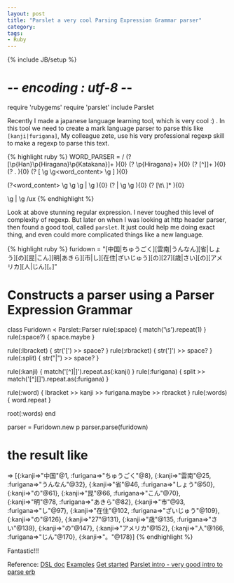 ```yaml
---
layout: post
title: "Parslet a very cool Parsing Expression Grammar parser"
category:
tags:
- Ruby
---
```

{% include JB/setup %}

# -*- encoding : utf-8 -*-
require 'rubygems'
require 'parslet'
include Parslet

Recently I made a japanese language learning tool, which is very cool :) . In this tool we need to create
a mark language parser to parse this like `[kanji|furigana]`, My colleague zete, use his very professional regexp
skill to make a regexp to parse this text.

{% highlight ruby %}
WORD_PARSER = /
  (?<kanji>        [\p{Han}\p{Hiragana}\p{Katakana}]+          ){0}
  (?<furi>         \p{Hiragana}+                               ){0}
  (?<oword>        [^\]]+                                      ){0}
  (?<invalid>      .                                           ){0}
  (?<word>         \[ \g<sp> \g<word_content> \g<sp> \]        ){0}

  (?<word_content> \g<kanji> \g<sp> \g<right> | \g<oword>      ){0}
  (?<right>        \| \g<sp> \g<furi>                          ){0}
  (?<sp>           [\t\ ]*                                     ){0}

  \g<word> | \g<invalid>
/ux
{% endhighlight %}

Look at above stunning regular expression. I never toughed this level of complexity of regexp.
But later on when I was looking at http header parser, then found a good tool, called `parslet`.
It just could help me doing exact thing, and even could more complicated things like a new language.

{% highlight ruby %}
furidown = "[中国|ちゅうごく][雲南|うんなん][省|しょう][の][昆|こん][明|あきら][市|し][在住|ざいじゅう][の][27][歳|さい][の][アメリカ][人|じん][。]"

# Constructs a parser using a Parser Expression Grammar
class Furidown < Parslet::Parser
  rule(:space)      { match('\s').repeat(1) }
  rule(:space?)     { space.maybe }

  rule(:lbracket)   { str('[') >> space? }
  rule(:rbracket)   { str(']') >> space? }
  rule(:split)      { str("|") >> space? }

  rule(:kanji) { match('[^\]\|]').repeat.as(:kanji) }
  rule(:furigana) { split >> match('[^\]\[]').repeat.as(:furigana) }

  rule(:word) { lbracket >> kanji >> furigana.maybe >> rbracket }
  rule(:words) { word.repeat }

  root(:words)
end

parser = Furidown.new
p parser.parse(furidown)

# the result like
=> [{:kanji=>"中国"@1, :furigana=>"ちゅうごく"@8}, {:kanji=>"雲南"@25, :furigana=>"うんなん"@32}, {:kanji=>"省"@46, :furigana=>"しょう"@50}, {:kanji=>"の"@61}, {:kanji=>"昆"@66, :furigana=>"こん"@70}, {:kanji=>"明"@78, :furigana=>"あきら"@82}, {:kanji=>"市"@93, :furigana=>"し"@97}, {:kanji=>"在住"@102, :furigana=>"ざいじゅう"@109}, {:kanji=>"の"@126}, {:kanji=>"27"@131}, {:kanji=>"歳"@135, :furigana=>"さい"@139}, {:kanji=>"の"@147}, {:kanji=>"アメリカ"@152}, {:kanji=>"人"@166, :furigana=>"じん"@170}, {:kanji=>"。"@178}]
{% endhighlight %}

Fantastic!!!

Reference:
[DSL doc](http://rubydoc.info/github/kschiess/parslet/master/Parslet/Atoms/DSL)
[Examples](https://github.com/kschiess/parslet/tree/master/example/)
[Get started](http://kschiess.github.com/parslet/get-started.html)
[Parslet intro - very good intro to parse erb](http://florianhanke.com/blog/2011/02/01/parslet-intro.html)

